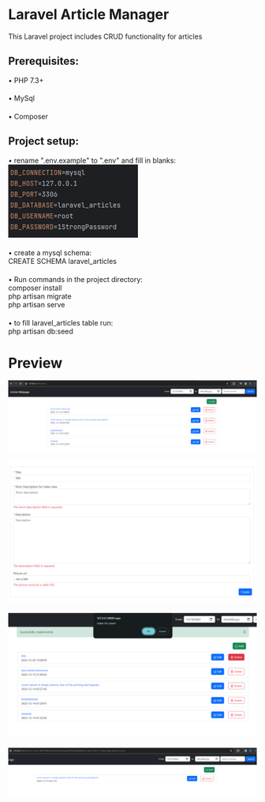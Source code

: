 # Laravel Article Manager
This Laravel project includes CRUD functionality for articles
## Prerequisites:
• PHP 7.3+
####
• MySql
####
• Composer
####

## Project setup:

• rename ".env.example" to ".env" and fill in blanks:
<br>
![image](https://github.com/GirtsFreimanis/Laravel-Article-Manager/blob/master/readme-pictures/pic1.png)
<br>
####
• create a mysql schema:
<br>
CREATE SCHEMA laravel_articles
####
• Run commands in the project directory:
<br>
composer install
<br>
php artisan migrate
<br>
php artisan serve
####
• to fill laravel_articles table run:
<br>
php artisan db:seed

# Preview
![image](https://github.com/GirtsFreimanis/Laravel-Article-Manager/blob/master/readme-pictures/pic2.png)
####
![image](https://github.com/GirtsFreimanis/Laravel-Article-Manager/blob/master/readme-pictures/pic3.png)
####
![image](https://github.com/GirtsFreimanis/Laravel-Article-Manager/blob/master/readme-pictures/pic4.png)
####
![image](https://github.com/GirtsFreimanis/Laravel-Article-Manager/blob/master/readme-pictures/pic5.png)

